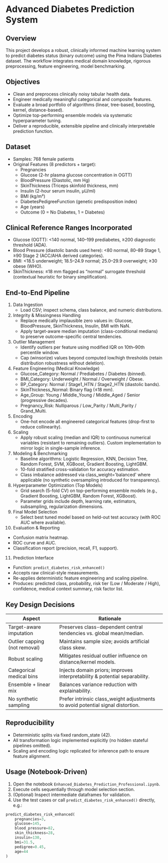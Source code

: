 # Advanced Diabetes Prediction System

## Overview
This project develops a robust, clinically informed machine learning system to predict diabetes status (binary outcome) using the Pima Indians Diabetes dataset. The workflow integrates medical domain knowledge, rigorous preprocessing, feature engineering, model benchmarking.

## Objectives
- Clean and preprocess clinically noisy tabular health data.
- Engineer medically meaningful categorical and composite features.
- Evaluate a broad portfolio of algorithms (linear, tree-based, boosting, kernel, distance-based).
- Optimize top-performing ensemble models via systematic hyperparameter tuning.
- Deliver a reproducible, extensible pipeline and clinically interpretable prediction function.

## Dataset
- Samples: 768 female patients 
- Original Features (8 predictors + target):
  - Pregnancies
  - Glucose (2-hr plasma glucose concentration in OGTT)
  - BloodPressure (Diastolic, mm Hg)
  - SkinThickness (Triceps skinfold thickness, mm)
  - Insulin (2-hour serum insulin, μU/ml)
  - BMI (kg/m²)
  - DiabetesPedigreeFunction (genetic predisposition index)
  - Age (years)
  - Outcome (0 = No Diabetes, 1 = Diabetes)

## Clinical Reference Ranges Incorporated
- Glucose (OGTT): <140 normal, 140–199 prediabetes, ≥200 diagnostic threshold (ADA).
- Blood Pressure (diastolic bands used here): <80 normal, 80–89 Stage 1, ≥90 Stage 2 (ACC/AHA derived categories).
- BMI: <18.5 underweight; 18.5–24.9 normal; 25.0–29.9 overweight; ≥30 obese (WHO).
- SkinThickness: ≤18 mm flagged as “normal” surrogate threshold (contextual heuristic for binary simplification).

## End-to-End Pipeline
1. Data Ingestion
   - Load CSV; inspect schema, class balance, and numeric distributions.
2. Integrity & Missingness Handling
   - Replace medically implausible zero values in: Glucose, BloodPressure, SkinThickness, Insulin, BMI with NaN.
   - Apply target-aware median imputation (class-conditional medians) to preserve outcome-specific central tendencies.
3. Outlier Management
   - Identify outliers per feature using modified IQR on 10th–90th percentile window.
   - Cap (winsorize) values beyond computed low/high thresholds (retain distribution robustness without deletion).
4. Feature Engineering (Medical Knowledge)
   - Glucose_Category: Normal / Prediabetes / Diabetes (binned).
   - BMI_Category: Underweight / Normal / Overweight / Obese.
   - BP_Category: Normal / Stage1_HTN / Stage2_HTN (diastolic bands).
   - SkinThickness_Normal: Binary flag (≤18 mm).
   - Age_Group: Young / Middle_Young / Middle_Aged / Senior (progressive decades).
   - Pregnancy_Risk: Nulliparous / Low_Parity / Multi_Parity / Grand_Multi.
5. Encoding
   - One-hot encode all engineered categorical features (drop-first to reduce collinearity).
6. Scaling
   - Apply robust scaling (median and IQR) to continuous numerical variables (resistant to remaining outliers). Custom implementation to mirror logic in single-sample inference.
7. Modeling & Benchmarking
   - Baseline algorithms: Logistic Regression, KNN, Decision Tree, Random Forest, SVM, XGBoost, Gradient Boosting, LightGBM.
   - 10-fold stratified cross-validation for accuracy estimation.
   - Class imbalance addressed via class_weight='balanced' where applicable (no synthetic oversampling introduced for transparency).
8. Hyperparameter Optimization (Top Models)
   - Grid search (5-fold CV) on top-performing ensemble models (e.g., Gradient Boosting, LightGBM, Random Forest, XGBoost).
   - Parameter grids include depth, learning rate, estimators, subsampling, regularization dimensions.
9. Final Model Selection
   - Select best tuned model based on held-out test accuracy (with ROC AUC where available).
10. Evaluation & Reporting
   - Confusion matrix heatmap.
   - ROC curve and AUC.
   - Classification report (precision, recall, F1, support).
11. Prediction Interface
   - Function: `predict_diabetes_risk_enhanced()`
   - Accepts raw clinical-style measurements.
   - Re-applies deterministic feature engineering and scaling pipeline.
   - Produces: predicted class, probability, risk tier (Low / Moderate / High), confidence, medical context summary, risk factor list.

## Key Design Decisions
| Aspect | Rationale |
|--------|-----------|
| Target-aware imputation | Preserves class-dependent central tendencies vs. global mean/median. |
| Outlier capping (not removal) | Maintains sample size; avoids artificial class skew. |
| Robust scaling | Mitigates residual outlier influence on distance/kernel models. |
| Categorical medical bins | Injects domain priors; improves interpretability & potential separability. |
| Ensemble + linear mix | Balances variance reduction with explainability. |
| No synthetic sampling | Prefer intrinsic class_weight adjustments to avoid potential signal distortion. |

## Reproducibility
- Deterministic splits via fixed random_state (42).
- All transformation logic implemented explicitly (no hidden stateful pipelines omitted).
- Scaling and encoding logic replicated for inference path to ensure feature alignment.

## Usage (Notebook-Driven)
1. Open the notebook `Enhanced_Diabetes_Prediction_Professional.ipynb`.
2. Execute cells sequentially through model selection section.
3. (Optional) Inspect intermediate dataframes for validation.
4. Use the test cases or call `predict_diabetes_risk_enhanced()` directly, e.g.:
```python
predict_diabetes_risk_enhanced(
    pregnancies=3,
    glucose=145,
    blood_pressure=82,
    skin_thickness=28,
    insulin=130,
    bmi=31.5,
    pedigree=0.45,
    age=44
)
```

